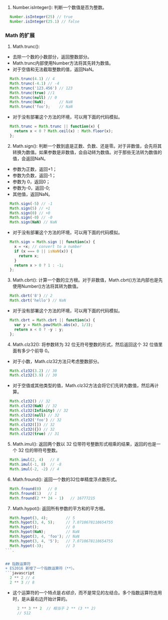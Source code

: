 1. Number.isInteger(): 判断一个数值是否为整数。
```javascript
  Number.isInteger(25) // true
  Number.isInteger(25.1) // false
```


### Math 的扩展
1. Math.trunc(): 
  - 去除一个数的小数部分，返回整数部分。
  - Math.trunc内部使用Number方法将其先转为数值。
  - 对于空值和无法截取整数的值，返回NaN。
```javascript
  Math.trunc(4.1) // 4
  Math.trunc(-4.1) // -4
  Math.trunc('123.456') // 123
  Math.trunc(true) //1
  Math.trunc(null) // 0
  Math.trunc(NaN);      // NaN
  Math.trunc('foo');    // NaN
```

  + 对于没有部署这个方法的环境，可以用下面的代码模拟。
  ```javascript
    Math.trunc = Math.trunc || function(x) {
      return x < 0 ? Math.ceil(x) : Math.floor(x);
    };
  ```

2. Math.sign(): 判断一个数到底是正数、负数、还是零。对于非数值，会先将其转换为数值。如果参数是非数值，会自动转为数值。对于那些无法转为数值的值，会返回NaN。
  - 参数为正数，返回+1；
  - 参数为负数，返回-1；
  - 参数为 0，返回0；
  - 参数为-0，返回-0;
  - 其他值，返回NaN。
  ```javascript
    Math.sign(-5) // -1
    Math.sign(5) // +1
    Math.sign(0) // +0
    Math.sign(-0) // -0
    Math.sign(NaN) // NaN
  ```

  + 对于没有部署这个方法的环境，可以用下面的代码模拟。
  ```javascript
    Math.sign = Math.sign || function(x) {
      x = +x; // convert to a number
      if (x === 0 || isNaN(x)) {
        return x;
      }
      return x > 0 ? 1 : -1;
    };
  ```

3. Math.cbrt(): 计算一个数的立方根。对于非数值，Math.cbrt()方法内部也是先使用Number()方法将其转为数值。
  ```javascript
    Math.cbrt('8') // 2
    Math.cbrt('hello') // NaN
  ```
  + 对于没有部署这个方法的环境，可以用下面的代码模拟。
  ```javascript
    Math.cbrt = Math.cbrt || function(x) {
      var y = Math.pow(Math.abs(x), 1/3);
      return x < 0 ? -y : y;
    };
  ```

4. Math.clz32(): 将参数转为 32 位无符号整数的形式，然后返回这个 32 位值里面有多少个前导 0。
  - 对于小数，Math.clz32方法只考虑整数部分。
  ```javascript
    Math.clz32(3.2) // 30
    Math.clz32(3.9) // 30
  ```
  - 对于空值或其他类型的值，Math.clz32方法会将它们先转为数值，然后再计算。
  ```javascript
    Math.clz32() // 32
    Math.clz32(NaN) // 32
    Math.clz32(Infinity) // 32
    Math.clz32(null) // 32
    Math.clz32('foo') // 32
    Math.clz32([]) // 32
    Math.clz32({}) // 32
    Math.clz32(true) // 31
  ```

5. Math.imul(): 返回两个数以 32 位带符号整数形式相乘的结果，返回的也是一个 32 位的带符号整数。
  ```javascript
    Math.imul(2, 4)   // 8
    Math.imul(-1, 8)  // -8
    Math.imul(-2, -2) // 4
  ```

6. Math.fround(): 返回一个数的32位单精度浮点数形式。
  ```javascript
    Math.fround(0)   // 0
    Math.fround(1)   // 1
    Math.fround(2 ** 24 - 1)   // 16777215
  ```

7. Math.hypot(): 返回所有参数的平方和的平方根。
  ```javascript
    Math.hypot(3, 4);        // 5
    Math.hypot(3, 4, 5);     // 7.0710678118654755
    Math.hypot();            // 0
    Math.hypot(NaN);         // NaN
    Math.hypot(3, 4, 'foo'); // NaN
    Math.hypot(3, 4, '5');   // 7.0710678118654755
    Math.hypot(-3);          // 3
  ```.


## 指数运算符
+ ES2016 新增了一个指数运算符（**）。
  ```javascript
    2 ** 2 // 4
    2 ** 3 // 8
  ```
+ 这个运算符的一个特点是*右结合*，而不是常见的左结合。多个指数运算符连用时，是从最右边开始计算的。
  ```javascript
    2 ** 3 ** 2  // 相当于 2 ** (3 ** 2)
    // 512
  ```




  ```javascript

  ```
